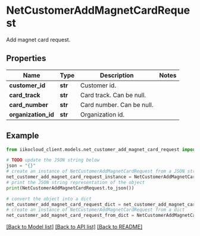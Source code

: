 # NetCustomerAddMagnetCardRequest

Add magnet card request.

## Properties

Name | Type | Description | Notes
------------ | ------------- | ------------- | -------------
**customer_id** | **str** | Customer id. | 
**card_track** | **str** | Card track. Can be null. | 
**card_number** | **str** | Card number. Can be null. | 
**organization_id** | **str** | Organization id. | 

## Example

```python
from iikocloud_client.models.net_customer_add_magnet_card_request import NetCustomerAddMagnetCardRequest

# TODO update the JSON string below
json = "{}"
# create an instance of NetCustomerAddMagnetCardRequest from a JSON string
net_customer_add_magnet_card_request_instance = NetCustomerAddMagnetCardRequest.from_json(json)
# print the JSON string representation of the object
print(NetCustomerAddMagnetCardRequest.to_json())

# convert the object into a dict
net_customer_add_magnet_card_request_dict = net_customer_add_magnet_card_request_instance.to_dict()
# create an instance of NetCustomerAddMagnetCardRequest from a dict
net_customer_add_magnet_card_request_from_dict = NetCustomerAddMagnetCardRequest.from_dict(net_customer_add_magnet_card_request_dict)
```
[[Back to Model list]](../README.md#documentation-for-models) [[Back to API list]](../README.md#documentation-for-api-endpoints) [[Back to README]](../README.md)


